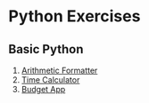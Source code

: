 # Python Exercises

## Basic Python

1. [Arithmetic Formatter](https://github.com/amasrie/python_exercises/tree/main/basic_python/1_arithmetic_formatter)
2. [Time Calculator](https://github.com/amasrie/python_exercises/tree/main/basic_python/2_time_calculator)
3. [Budget App](https://github.com/amasrie/python_exercises/tree/main/basic_python/3_budget_app)


